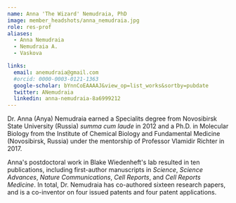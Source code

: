 ```yaml
---
name: Anna 'The Wizard' Nemudraia, PhD
image: member_headshots/anna_nemudraia.jpg
role: res-prof
aliases:
  - Anna Nemudraia
  - Nemudraia A.
  - Vaskova

links:
  email: anemudraia@gmail.com
  #orcid: 0000-0003-0121-1363
  google-scholar: bYnnCoEAAAAJ&view_op=list_works&sortby=pubdate
  twitter: ANemudraia
  linkedin: anna-nemudraia-8a6999212
---
```


Dr. Anna (Anya) Nemudraia earned a Specialits degree from Novosibirsk State University (Russia) *summa cum laude* in 2012 and a Ph.D. in Molecular Biology from the Institute of Chemical Biology and Fundamental Medicine (Novosibirsk, Russia) under the mentorship of Professor Vlamidir Richter in 2017.

Anna's postdoctoral work in Blake Wiedenheft's lab resulted in ten publications, including first-author manuscripts in *Science*, *Science Advances*, *Nature Communications*, *Cell Reports*, and *Cell Reports Medicine*. In total, Dr. Nemudraia has co-authored sixteen research papers, and is a co-inventor on four issued patents and four patent applications.


